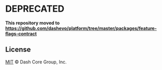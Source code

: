 # DEPRECATED

**This repository moved to https://github.com/dashevo/platform/tree/master/packages/feature-flags-contract**

## License

[MIT](LICENSE) &copy; Dash Core Group, Inc.
